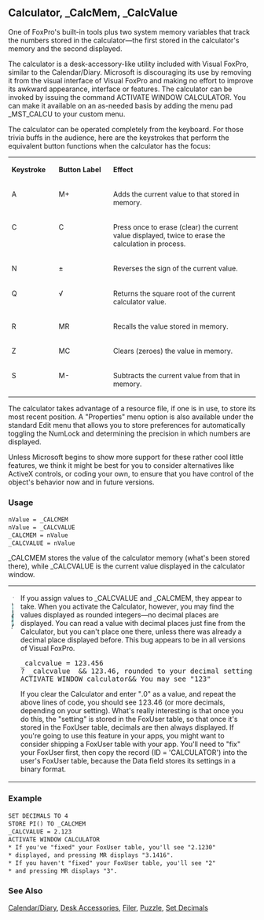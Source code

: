 ## Calculator, _CalcMem, _CalcValue

One of FoxPro's built-in tools plus two system memory variables that track the numbers stored in the calculator&mdash;the first stored in the calculator's memory and the second displayed.

The calculator is a desk-accessory-like utility included with Visual FoxPro, similar to the Calendar/Diary. Microsoft is discouraging its use by removing it from the visual interface of Visual FoxPro and making no effort to improve its awkward appearance, interface or features. The calculator can be invoked by issuing the command ACTIVATE WINDOW CALCULATOR. You can make it available on an as-needed basis by adding the menu pad _MST_CALCU to your custom menu.

The calculator can be operated completely from the keyboard. For those trivia buffs in the audience, here are the keystrokes that perform the equivalent button functions when the calculator has the focus:

<table>
<tr>
  <td width="19%" valign="top">
  <p><b>Keystroke</b></p>
  </td>
  <td width=22% valign=top>
  <p><b>Button Label</b></p>
  </td>
  <td width=59% valign=top>
  <p><b>Effect</b></p>
  </td>
 </tr>
<tr>
  <td width="19%" valign="top">
  <p>A</p>
  </td>
  <td width=22% valign=top>
  <p>M+</p>
  </td>
  <td width=59% valign=top>
  <p>Adds the current value to that stored in memory.</p>
  </td>
 </tr>
<tr>
  <td width="19%" valign="top">
  <p>C</p>
  </td>
  <td width=22% valign=top>
  <p>C</p>
  </td>
  <td width=59% valign=top>
  <p>Press once to erase (clear) the current value displayed, twice to erase the calculation in process.</p>
  </td>
 </tr>
<tr>
  <td width="19%" valign="top">
  <p>N</p>
  </td>
  <td width=22% valign=top>
  <p>&plusmn;</p>
  </td>
  <td width=59% valign=top>
  <p>Reverses the sign of the current value.</p>
  </td>
 </tr>
<tr>
  <td width="19%" valign="top">
  <p>Q</p>
  </td>
  <td width=22% valign=top>
  <p>&radic;</p>
  </td>
  <td width=59% valign=top>
  <p>Returns the square root of the current calculator value.</p>
  </td>
 </tr>
<tr>
  <td width="19%" valign="top">
  <p>R</p>
  </td>
  <td width=22% valign=top>
  <p>MR</p>
  </td>
  <td width=59% valign=top>
  <p>Recalls the value stored in memory.</p>
  </td>
 </tr>
<tr>
  <td width="19%" valign="top">
  <p>Z</p>
  </td>
  <td width=22% valign=top>
  <p>MC</p>
  </td>
  <td width=59% valign=top>
  <p>Clears (zeroes) the value in memory.</p>
  </td>
 </tr>
<tr>
  <td width="19%" valign="top">
  <p>S</p>
  </td>
  <td width=22% valign=top>
  <p>M-</p>
  </td>
  <td width=59% valign=top>
  <p>Subtracts the current value from that in memory.</p>
  </td>
 </tr>
</table>

The calculator takes advantage of a resource file, if one is in use, to store its most recent position. A "Properties" menu option is also available under the standard Edit menu that allows you to store preferences for automatically toggling the NumLock and determining the precision in which numbers are displayed.

Unless Microsoft begins to show more support for these rather cool little features, we think it might be best for you to consider alternatives like ActiveX controls, or coding your own, to ensure that you have control of the object's behavior now and in future versions.

### Usage

```foxpro
nValue = _CALCMEM
nValue = _CALCVALUE
_CALCMEM = nValue
_CALCVALUE = nValue
```

_CALCMEM stores the value of the calculator memory (what's been stored there), while _CALCVALUE is the current value displayed in the calculator window.

<table>
<tr>
  <td width="17%" valign="top">
<p><img width="95" height="78" src="bug.gif">
  </td>
  <td width=83%>
  <p>If you assign values to _CALCVALUE and _CALCMEM, they appear to take. When you activate the Calculator, however, you may find the values displayed as rounded integers&mdash;no decimal places are displayed. You can read a value with decimal places just fine from the Calculator, but you can't place one there, unless there was already a decimal place displayed before. This bug appears to be in all versions of Visual FoxPro.</p>
<pre>_calcvalue = 123.456
? _calcvalue  &amp;&amp; 123.46, rounded to your decimal setting
ACTIVATE WINDOW calculator&amp;&amp; You may see &quot;123&quot;</pre>
  <p>If you clear the Calculator and enter &quot;.0&quot; as a value, and repeat the above lines of code, you should see 123.46 (or more decimals, depending on your setting). What's really interesting is that once you do this, the &quot;setting&quot; is stored in the FoxUser table, so that once it's stored in the FoxUser table, decimals are then always displayed. If you're going to use this feature in your apps, you might want to consider shipping a FoxUser table with your app. You'll need to &quot;fix&quot; your FoxUser first, then copy the record (ID = 'CALCULATOR') into the user's FoxUser table, because the Data field stores its settings in a binary format.</p>
  </td>
 </tr>
</table>

### Example

```foxpro
SET DECIMALS TO 4
STORE PI() TO _CALCMEM
_CALCVALUE = 2.123
ACTIVATE WINDOW CALCULATOR
* If you've "fixed" your FoxUser table, you'll see "2.1230"
* displayed, and pressing MR displays "3.1416".
* If you haven't "fixed" your FoxUser table, you'll see "2"
* and pressing MR displays "3".
```
### See Also

[Calendar/Diary](s4g264.md), [Desk Accessories](s4g566.md), [Filer](s4g361.md), [Puzzle](s4g568.md), [Set Decimals](s4g133.md)
